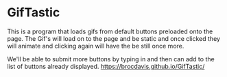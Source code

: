 # GifTastic

This is a program that loads gifs from default buttons preloaded onto the page. The Gif's will load on to the page and be static and once clicked they will animate and clicking again will have the be still once more. 

We'll be able to submit more buttons by typing in and then can add to the list of buttons already displayed. https://brocdavis.github.io/GifTastic/
